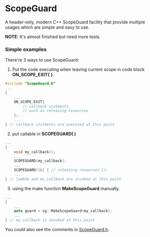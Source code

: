 # ScopeGuard
A header-only, modern C++ ScopeGuard facility that provide multiple usages which are simple and easy to use.

**NOTE:** It's almost finished but need more tests.

### Simple examples

There're 3 ways to use ScopeGuard:

1. Put the code executing when leaving current scope in code block **ON_SCOPE_EXIT{ }**.
```C++
#include "ScopeGuard.h"
...
{
    ...
    ON_SCOPE_EXIT{
        // callback statments
        // such as releasing resources
    };
    ...
} // callback statments are executed at this point
```

2. put callable in **SCOPEGUARD( )**

```C++
...
{
    void my_callback();
    ...
    SCOPEGUARD(my_callback);
    ...
    SCOPEGUARD([&] { // releasing resources });
    ...
} // lambda and my_callback are invoked at this point
```

3. using the make function **MakeScopeGuard** manually.

```C++
...
{
    ...
    auto guard = sg::MakeScopeGuard(my_callback);
    ...
} // my_callback is invoked at this point
```

You could also see the comments in [ScopeGuard.h](ScopeGuard/ScopeGuard.h).












